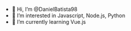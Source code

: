 - 👋 Hi, I’m @DanielBatista98
- 👀 I’m interested in Javascript, Node.js, Python
- 🌱 I’m currently learning Vue.js
<!---
DanielBatista98/DanielBatista98 is a ✨ special ✨ repository because its `README.md` (this file) appears on your GitHub profile.
You can click the Preview link to take a look at your changes.
--->
